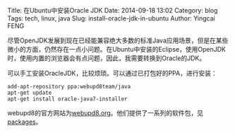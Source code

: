 Title: 在Ubuntu中安装Oracle JDK
Date: 2014-09-18 13:02
Category: blog
Tags: tech, linux, java
Slug: install-oracle-jdk-in-ubuntu
Author: Yingcai FENG

尽管OpenJDK发展到现在已经能兼容绝大多数的标准Java应用场景，但是在某些微小的方面，仍然存在一点小问题。在Ubuntu中安装的Eclipse，使用OpenJDK时，使用内置的浏览器会有点问题，因此，我需要转换到Oracle的JDK。

可以手工安装OracleJDK，比较烦琐。可以通过已打包好的PPA，进行安装：

    add-apt-repository ppa:webupd8team/java
    apt-get update
    apt-get install oracle-java7-installer

webupd8的官方网站为[webupd8.org](http://www.webupd8.org/)。他们提供了一系列的软件包，见[packages](http://www.webupd8.org/p/ubuntu-ppas-by-webupd8.html)。
